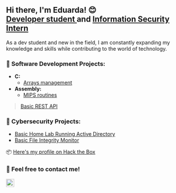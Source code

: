 <h2>Hi there, I'm Eduarda! 😊 <br/><a href="https://github.com/dud4rech">Developer student </a> and <a href="https://www.linkedin.com/in/eduarda-s-rech-6916aa231/">Information Security Intern</a></h2>
  
As a dev student and new in the field, I am constantly expanding my knowledge and skills while contributing to the world of technology.

<h3>📍 Software Development Projects:</h3>

- <b>C:</b>
  - [Arrays management](https://github.com/dud4rech/arrays-management)
- <b>Assembly:</b>
  - [MIPS routines](https://github.com/dud4rech/mips_routines)

> [Basic REST API](https://github.com/dud4rech/basic-rest-api-example)

<h3>📍 Cybersecurity Projects:</h3>

  - [Basic Home Lab Running Active Directory](https://github.com/dud4rech/basic-home-lab-active-directory)
  - [Basic File Integrity Monitor](https://github.com/dud4rech/basic-file-integrity-monitor)


📦 [Here's my profile on Hack the Box](https://app.hackthebox.com/profile/1517238)

<h3>📍 Feel free to contact me!</h3>

[<img align="left" alt="Eduarda S. Rech | LinkedIn" width="22px" src="https://cdn.jsdelivr.net/npm/simple-icons@v3/icons/linkedin.svg" />][linkedin]

[linkedin]: https://www.linkedin.com/in/eduarda-s-rech-6916aa231/

<!--
**dud4rech/dud4rech** is a ✨ _special_ ✨ repository because its `README.md` (this file) appears on your GitHub profile.

Here are some ideas to get you started:

- 🔭 I’m currently working on ...
- 🌱 I’m currently learning ...
- 👯 I’m looking to collaborate on ...
- 🤔 I’m looking for help with ...
- 💬 Ask me about ...
- 📫 How to reach me: ...
- 😄 Pronouns: ...
- ⚡ Fun fact: ...
-->

